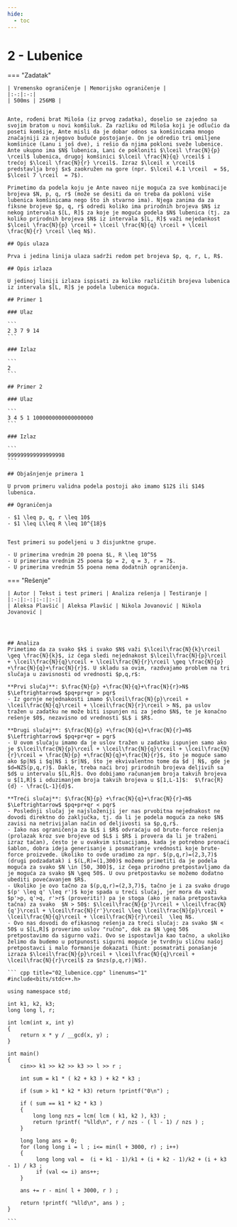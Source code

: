 ```yaml
---
hide:
  - toc
---
```


# 2 - Lubenice

=== "Zadatak"
	
	| Vremensko ograničenje | Memorijsko ograničenje |
	|:-:|:-:|
	| 500ms | 256MB |
	
	
	Ante, rođeni brat Miloša (iz prvog zadatka), doselio se zajedno sa svojim bratom u novi komšiluk. Za razliku od Miloša koji je odlučio da poseti komšije, Ante misli da je dobar odnos sa komšinicama mnogo značajniji za njegovo buduće postojanje. On je odredio tri omiljene komšinice (Lanu i još dve), i rešio da njima pokloni sveže lubenice. Ante ukupno ima $N$ lubenica, Lani će pokloniti $\lceil \frac{N}{p} \rceil$ lubenica, drugoj komšinici $\lceil \frac{N}{q} \rceil$ i trećoj $\lceil \frac{N}{r} \rceil$. Izraz $\lceil x \rceil$ predstavlja broj $x$ zaokružen na gore (npr. $\lceil 4.1 \rceil  = 5$, $\lceil 7 \rceil  = 7$).
	
	Primetimo da podela koju je Ante naveo nije moguća za sve kombinacije brojeva $N, p, q, r$ (može se desiti da on treba da pokloni više lubenica komšinicama nego što ih stvarno ima). Njega zanima da za fiksne brojeve $p, q, r$ odredi koliko ima prirodnih brojeva $N$ iz nekog intervala $[L, R]$ za koje je moguća podela $N$ lubenica (tj. za koliko prirodnih brojeva $N$ iz intervala $[L, R]$ važi nejedankost $\lceil \frac{N}{p} \rceil + \lceil \frac{N}{q} \rceil + \lceil \frac{N}{r} \rceil \leq N$).  
	
	## Opis ulaza
	
	Prva i jedina linija ulaza sadrži redom pet brojeva $p, q, r, L, R$. 
	
	## Opis izlaza
	
	U jedinoj liniji izlaza ispisati za koliko različitih brojeva lubenica iz intervala $[L, R]$ je podela lubenica moguća.
	
	## Primer 1
	
	### Ulaz
	
	```
	2 3 7 9 14
	```
	
	### Izlaz
	
	```
	2
	```
	
	## Primer 2
	
	### Ulaz
	
	```
	3 4 5 1 1000000000000000000
	```
	
	### Izlaz
	
	```
	999999999999999998
	```
	
	## Objašnjenje primera 1
	
	U prvom primeru validna podela postoji ako imamo $12$ ili $14$ lubenica.
	
	## Ograničenja
	
	- $1 \leq p, q, r \leq 10$
	- $1 \leq L\leq R \leq 10^{18}$
	
	
	Test primeri su podeljeni u 3 disjunktne grupe.
	
	- U primerima vrednim 20 poena $L, R \leq 10^5$
	- U primerima vrednim 25 poena $p = 2, q = 3, r = 7$.
	- U primerima vrednim 55 poena nema dodatnih ograničenja.
	
=== "Rešenje"
	
	| Autor | Tekst i test primeri | Analiza rеšenja | Testiranje |
	|:-:|:-:|:-:|:-:|
	| Aleksa Plavšić | Aleksa Plavšić | Nikola Jovanović | Nikola Jovanović |
	
	
	
	
	## Analiza
	Primetimo da za svako $k$ i svako $N$ važi $\lceil\frac{N}{k}\rceil \geq \frac{N}{k}$, iz čega sledi nejednakost $\lceil\frac{N}{p}\rceil + \lceil\frac{N}{q}\rceil + \lceil\frac{N}{r}\rceil \geq \frac{N}{p} +\frac{N}{q}+\frac{N}{r}$. U skladu sa ovim, razdvajamo problem na tri slučaja u zavisnosti od vrednosti $p,q,r$:
	
	**Prvi slučaj**: $\frac{N}{p} +\frac{N}{q}+\frac{N}{r}>N$ $\Leftrightarrow$ $pq+pr+qr > pqr$
	- Iz gornje nejednakosti imamo $\lceil\frac{N}{p}\rceil + \lceil\frac{N}{q}\rceil + \lceil\frac{N}{r}\rceil > N$, pa uslov tražen u zadatku ne može biti ispunjen ni za jedno $N$, te je konačno rešenje $0$, nezavisno od vrednosti $L$ i $R$.
	
	**Drugi slučaj**: $\frac{N}{p} +\frac{N}{q}+\frac{N}{r}=N$ $\Leftrightarrow$ $pq+pr+qr = pqr$
	- U ovom slučaju imamo da je uslov tražen u zadatku ispunjen samo ako je $\lceil\frac{N}{p}\rceil + \lceil\frac{N}{q}\rceil + \lceil\frac{N}{r}\rceil = \frac{N}{p} +\frac{N}{q}+\frac{N}{r}$, što je moguće samo ako $p|N$ i $q|N$ i $r|N$, što je ekvivalentno tome da $d | N$, gde je $d=NZS(p,q,r)$. Dakle, treba naći broj prirodnih brojeva deljivih sa $d$ u intervalu $[L,R]$. Ovo dobijamo računanjem broja takvih brojeva u $[1,R]$ i oduzimanjem broja takvih brojeva u $[1,L-1]$:  $\frac{R}{d} - \frac{L-1}{d}$.
	
	**Treći slučaj**: $\frac{N}{p} +\frac{N}{q}+\frac{N}{r}<N$ $\Leftrightarrow$ $pq+pr+qr < pqr$
	- Poslednji slučaj je najsloženiji jer nas prvobitna nejednakost ne dovodi direktno do zaključka, tj. da li je podela moguća za neko $N$ zavisi na netrivijalan način od deljivosti sa $p,q,r$. 
	- Iako nas ograničenja za $L$ i $R$ odvraćaju od brute-force rešenja (prolazak kroz sve brojeve od $L$ i $R$ i provera da li je traženi izraz tačan), često je u ovakvim situacijama, kada je potrebno pronaći šablon, dobra ideja generisanje i posmatranje vrednosti koje brute-force proizvede. Ukoliko to ovde uradimo za npr. $(p,q,r)=(2,3,7)$ (drugi podzadatak) i $(L,R)=(1,300)$ možemo primetiti da je podela moguća za svako $N \in [50, 300]$, iz čega prirodno pretpostavljamo da je moguća za svako $N \geq 50$. U ovu pretpostavku se možemo dodatno ubediti povećavanjem $R$.
	- Ukoliko je ovo tačno za $(p,q,r)=(2,3,7)$, tačno je i za svako drugo $(p' \leq q' \leq r')$ koje spada u treći slučaj, jer mora da važi $p'>p, q'>q, r'>r$ (proveriti!) pa je stoga (ako je naša pretpostavka tačna) za svako  $N > 50$: $\lceil\frac{N}{p'}\rceil + \lceil\frac{N}{q'}\rceil + \lceil\frac{N}{r'}\rceil \leq \lceil\frac{N}{p}\rceil + \lceil\frac{N}{q}\rceil + \lceil\frac{N}{r}\rceil  \leq N$.
	- Ovo nas dovodi do efikasnog rešenja za treći slučaj: za svako $N < 50$ u $[L,R]$ proverimo uslov "ručno", dok za $N \geq 50$ pretpostavimo da sigurno važi. Ovo se ispostavlja kao tačno, a ukoliko želimo da budemo u potpunosti sigurni moguće je tvrdnju sličnu našoj pretpostavci i malo formanije dokazati (hint: posmatrati ponašanje izraza $\lceil\frac{N}{p}\rceil + \lceil\frac{N}{q}\rceil + \lceil\frac{N}{r}\rceil$ za $nzs(p,q,r)|N$).
	
	``` cpp title="02_lubenice.cpp" linenums="1"
	#include<bits/stdc++.h>
	
	using namespace std;
	
	int k1, k2, k3;
	long long l, r;
	
	int lcm(int x, int y)
	{
	    return x * y / __gcd(x, y) ;
	}
	
	int main()
	{
	    cin>> k1 >> k2 >> k3 >> l >> r ;
	
	    int sum = k1 * ( k2 + k3 ) + k2 * k3 ;
	
	    if (sum > k1 * k2 * k3) return !printf("0\n") ;
	
	    if ( sum == k1 * k2 * k3 )
	    {
	        long long nzs = lcm( lcm ( k1, k2 ), k3) ;
	        return !printf( "%lld\n", r / nzs - ( l - 1) / nzs ) ;
	    }
	
	    long long ans = 0;
	    for (long long i = l ; i<= min(l + 3000, r) ; i++)
	    {
	         long long val =  (i + k1 - 1)/k1 + (i + k2 - 1)/k2 + (i + k3 - 1) / k3 ;
	         if (val <= i) ans++;
	    }
	
	    ans += r - min( l + 3000, r ) ;
	
	    return !printf( "%lld\n", ans ) ;
	}

	```
